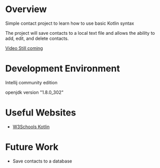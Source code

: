 # Overview

Simple contact project to learn how to use basic Kotlin syntax

The project will save contacts to a local text file and allows the ability to add, edit, and delete contacts.

[Video Still coming](http://youtube.link.goes.here)

# Development Environment

Intellij community edition

openjdk version "1.8.0_302"

# Useful Websites

- [W3Schools Kotlin](https://www.w3schools.com/kotlin/)

# Future Work

- Save contacts to a database
